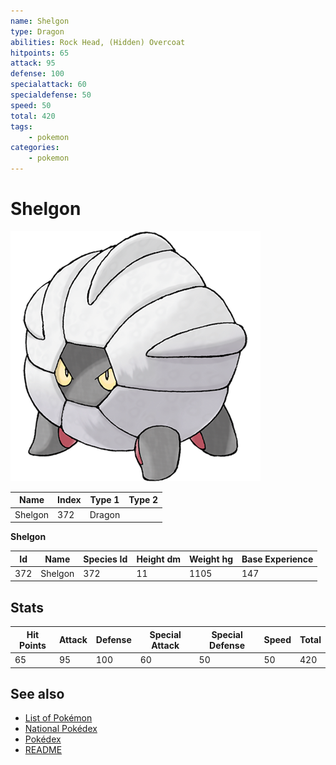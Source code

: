 ```yaml
---
name: Shelgon
type: Dragon
abilities: Rock Head, (Hidden) Overcoat
hitpoints: 65
attack: 95
defense: 100
specialattack: 60
specialdefense: 50
speed: 50
total: 420
tags:
    - pokemon
categories:
    - pokemon
---
```


# Shelgon


![Shelgon](images/372.png)

| **Name** | **Index** | **Type 1** | **Type 2** |
|----|----|----|----|
| Shelgon | 372 | Dragon  |  |

**Shelgon** 




| **Id** | **Name** | **Species Id** | **Height dm** | **Weight hg** | **Base Experience** |
|--------|----------|----------------|------------|------------|---------------------|
| 372 | Shelgon | 372 | 11 | 1105 | 147 |



## Stats

| **Hit Points** | **Attack** | **Defense** | **Special Attack** | **Special Defense** | **Speed** | **Total** |
|----------------|------------|-------------|--------------------|---------------------|-----------|-----------|
| 65 | 95 | 100 | 60 | 50 | 50 | 420 |

## See also

- [List of Pokémon](../pokemon.md)
- [National Pokédex](../national_pokedex.md)
- [Pokédex](../pokedex.md)
- [README](../README.md)
